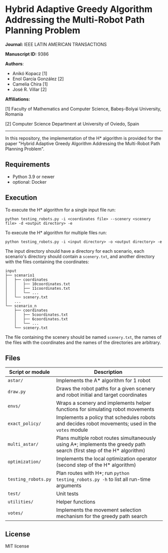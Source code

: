 # Hybrid Adaptive Greedy Algorithm Addressing the Multi-Robot Path Planning Problem

**Journal:** IEEE LATIN AMERICAN TRANSACTIONS

**Manuscript ID:** 9386 

**Authors**:
- Anikó Kopacz [1]
- Enol García González [2]
- Camelia Chira [1]
- José R. Villar [2]

**Affiliations:**

[1] Faculty of Mathematics and Computer Science, Babeș-Bolyai University, Romania

[2] Computer Science Department at University of Oviedo, Spain

---

In this repository, the implementation of the H* algorithm is provided for the paper "Hybrid Adaptive Greedy Algorithm Addressing the Multi-Robot Path Planning Problem".

## Requirements

- Python 3.9 or newer
- optional: Docker

## Execution

To execute the H* algorithm for a single input file run:
```
python testing_robots.py -i <coordinates file> --scenery <scenery file> -d <output directory> -e
```

To execute the H* algorithm for multiple files run:
```
python testing_robots.py -i <input directory> -o <output directory> -e
```
The input directory should have a directory for each scenario, each scenario's directory should contain a `scenery.txt`, and another directory with the files containing the coordinates:
```
input
├── scenario1
│   ├── coordinates
│   │   ├── 10coordinates.txt
│   │   ├── 11coordinates.txt
│   │   └── ...
│   └── scenery.txt
│   ...
└── scenario_n
    ├── coordinates
    │   ├── 5coordinates.txt
    │   ├── 6coordinates.txt
    │   └── ...
    └── scenery.txt
```
The file containing the scenery should be named `scenery.txt`, the names of the files with the coordinates and the names of the directories are arbitrary.

## Files

| Script or module | Description |
| --- | --- |
| `astar/` | Implements the A* algorithm for 1 robot |
| `draw.py` | Draws the robot paths for a given scenery and robot initial and target coordinates |
| `envs/` | Wraps a scenery and implements helper functions for simulating robot movements |
| `exact_policy/` | Implements a policy that schedules robots and decides robot movements; used in the `votes` module |
| `multi_astar/` | Plans multiple robot routes simultaneously using A*; implements the greedy path search (first step of the H* algorithm) |
| `optimization/` | Implements the local optimization operator (second step of the H* algorithm) |
| `testing_robots.py` | Plan routes with H*; run `python testing_robots.py -h` to list all run-time arguments|
| `test/` | Unit tests |
| `utilities/` | Helper functions |
| `votes/` | Implements the movement selection mechanism for the greedy path search |

## License

MIT license